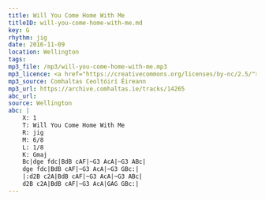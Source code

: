 ```yaml
---
title: Will You Come Home With Me
titleID: will-you-come-home-with-me.md
key: G
rhythm: jig
date: 2016-11-09
location: Wellington
tags: 
mp3_file: /mp3/will-you-come-home-with-me.mp3
mp3_licence: <a href="https://creativecommons.org/licenses/by-nc/2.5/">CC-BY-NC-2.5</a>
mp3_source: Comhaltas Ceoltóirí Éireann
mp3_url: https://archive.comhaltas.ie/tracks/14265
abc_url: 
source: Wellington
abc: |
    X: 1
    T: Will You Come Home With Me
    R: jig
    M: 6/8
    L: 1/8
    K: Gmaj
    Bc|dge fdc|BdB cAF|~G3 AcA|~G3 ABc|
    dge fdc|BdB cAF|~G3 AcA|~G3 GBc:|
    |:d2B c2A|BdB cAF|~G3 AcA|~G3 ABc|
    d2B c2A|BdB cAF|~G3 AcA|GAG GBc:|
---
```

